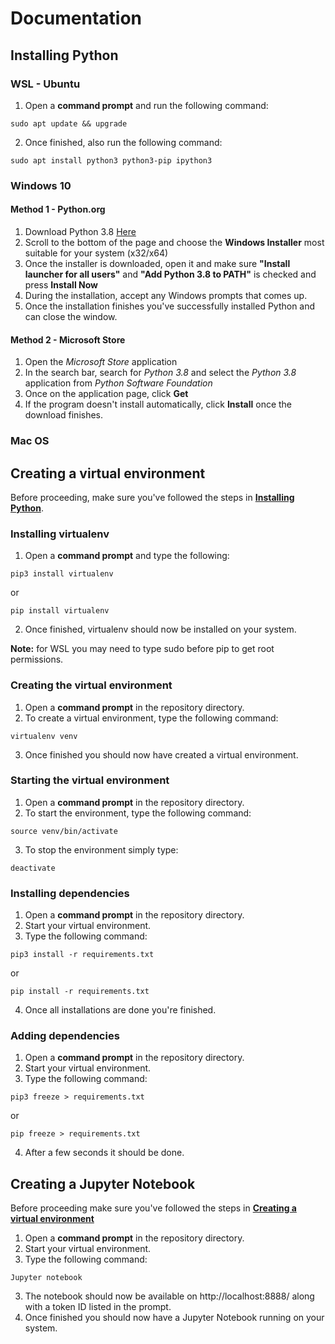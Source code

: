 # Documentation

## Installing Python

### WSL - Ubuntu
1. Open a **command prompt** and run the following command:
```
sudo apt update && upgrade
```
2. Once finished, also run the following command:
```
sudo apt install python3 python3-pip ipython3
```

### Windows 10

#### Method 1 - Python.org
1. Download Python 3.8 [Here](https://www.python.org/downloads/release/python-388/)
2. Scroll to the bottom of the page and choose the **Windows Installer** most suitable for your system (x32/x64)
4. Once the installer is downloaded, open it and make sure **"Install launcher for all users"** and **"Add Python 3.8 to PATH"** is checked and press **Install Now**
5. During the installation, accept any Windows prompts that comes up.
6. Once the installation finishes you've successfully installed Python and can close the window.

#### Method 2 - Microsoft Store
1. Open the *Microsoft Store* application
2. In the search bar, search for *Python 3.8* and select the *Python 3.8* application from *Python Software Foundation*
3. Once on the application page, click **Get**
4. If the program doesn't install automatically, click **Install** once the download finishes.

### Mac OS


## Creating a virtual environment
Before proceeding, make sure you've followed the steps in [**Installing Python**](#Installing-Python).

### Installing virtualenv
1. Open a **command prompt** and type the following:
```
pip3 install virtualenv
```
or
```
pip install virtualenv
```
2. Once finished, virtualenv should now be installed on your system.

**Note:** for WSL you may need to type sudo before pip to get root permissions.

### Creating the virtual environment
1. Open a **command prompt** in the repository directory.
2. To create a virtual environment, type the following command:
```
virtualenv venv
```
3. Once finished you should now have created a virtual environment.

### Starting the virtual environment
1. Open a **command prompt** in the repository directory.
2. To start the environment, type the following command:
```
source venv/bin/activate
```
3. To stop the environment simply type:
```
deactivate
```

### Installing dependencies
1. Open a **command prompt** in the repository directory.
2. Start your virtual environment.
3. Type the following command:
```
pip3 install -r requirements.txt
```
or
```
pip install -r requirements.txt
```
4. Once all installations are done you're finished.

### Adding dependencies
1. Open a **command prompt** in the repository directory.
2. Start your virtual environment.
3. Type the following command:
```
pip3 freeze > requirements.txt
```
or
```
pip freeze > requirements.txt
```
4. After a few seconds it should be done.

## Creating a Jupyter Notebook
Before proceeding make sure you've followed the steps in [**Creating a virtual environment**](#Creating-a-virtual-environment)

1. Open a **command prompt** in the repository directory.
2. Start your virtual environment.
3. Type the following command:
```
Jupyter notebook
```
3. The notebook should now be available on http://localhost:8888/ along with a token ID listed in the prompt.
4. Once finished you should now have a Jupyter Notebook running on your system.
